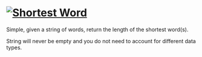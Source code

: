# [![Shortest Word](https://www.codewars.com/kata/shortest-word)](https://www.codewars.com/kata/shortest-word)


Simple, given a string of words, return the length of the shortest word(s).

String will never be empty and you do not need to account for different data types.


